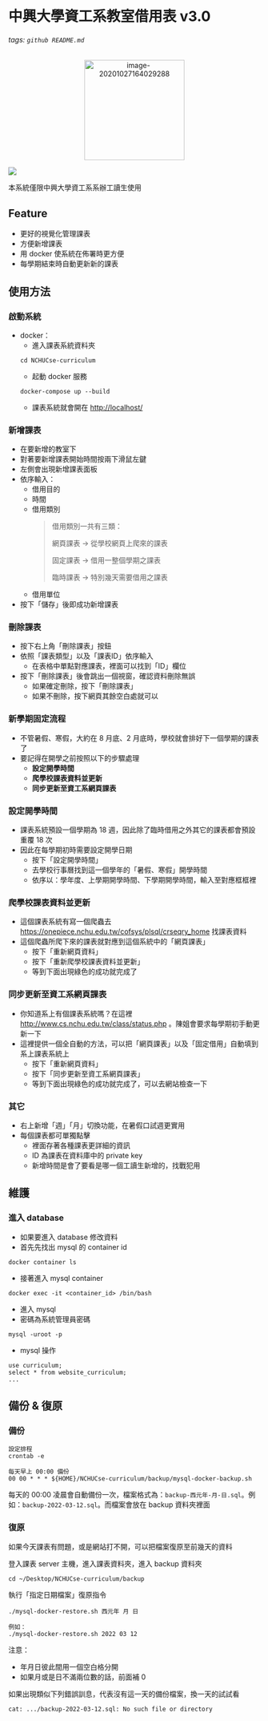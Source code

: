 中興大學資工系教室借用表 v3.0
===
###### tags: `github README.md`

<p align="center">
<img src="https://i.imgur.com/hRdt4iV.png" alt="image-20201027164029288" width="200" />
</p>

![](https://i.imgur.com/iYh042f.png)


本系統僅限中興大學資工系系辦工讀生使用

## Feature
* 更好的視覺化管理課表
* 方便新增課表
* 用 docker 使系統在佈署時更方便
* 每學期結束時自動更新新的課表

## 使用方法
### 啟動系統
* docker：
    * 進入課表系統資料夾
    ```
    cd NCHUCse-curriculum
    ```
    * 起動 docker 服務
    ```
    docker-compose up --build
    ```
    * 課表系統就會開在 [http://localhost/](http://localhost/)

### 新增課表
* 在要新增的教室下
* 對著要新增課表開始時間按兩下滑鼠左鍵
* 左側會出現新增課表面板
* 依序輸入：
    * 借用目的
    * 時間
    * 借用類別
        > 借用類別一共有三類：
        > 
        > 網頁課表 -> 從學校網頁上爬來的課表
        > 
        > 固定課表 -> 借用一整個學期之課表
        > 
        > 臨時課表 -> 特別幾天需要借用之課表
    * 借用單位
* 按下「儲存」後即成功新增課表
### 刪除課表
* 按下右上角「刪除課表」按鈕
* 依照「課表類型」以及「課表ID」依序輸入
    * 在表格中單點對應課表，裡面可以找到「ID」欄位
* 按下「刪除課表」後會跳出一個視窗，確認資料刪除無誤
    * 如果確定刪除，按下「刪除課表」
    * 如果不刪除，按下網頁其餘空白處就可以

### 新學期固定流程
* 不管暑假、寒假，大約在 8 月底、2 月底時，學校就會排好下一個學期的課表了
* 要記得在開學之前按照以下的步驟處理
    * **設定開學時間**
    * **爬學校課表資料並更新**
    * **同步更新至資工系網頁課表**

### 設定開學時間
* 課表系統預設一個學期為 18 週，因此除了臨時借用之外其它的課表都會預設重覆 18 次
* 因此在每學期初時需要設定開學日期
    * 按下「設定開學時間」
    * 去學校行事曆找到這一個學年的「暑假、寒假」開學時間
    * 依序以：學年度、上學期開學時間、下學期開學時間，輸入至對應框框裡

### 爬學校課表資料並更新
* 這個課表系統有寫一個爬蟲去 https://onepiece.nchu.edu.tw/cofsys/plsql/crseqry_home 找課表資料
* 這個爬蟲所爬下來的課表就對應到這個系統中的「網頁課表」
    * 按下「重新網頁資料」
    * 按下「重新爬學校課表資料並更新」
    * 等到下面出現綠色的成功就完成了

### 同步更新至資工系網頁課表
* 你知道系上有個課表系統嗎？在這裡 http://www.cs.nchu.edu.tw/class/status.php 。陳姐會要求每學期初手動更新一下
* 這裡提供一個全自動的方法，可以把「網頁課表」以及「固定借用」自動填到系上課表系統上
    * 按下「重新網頁資料」
    * 按下「同步更新至資工系網頁課表」
    * 等到下面出現綠色的成功就完成了，可以去網站檢查一下

### 其它
* 右上新增「週」「月」切換功能，在暑假口試週更實用
* 每個課表都可單獨點擊
    * 裡面存著各種課表更詳細的資訊
    * ID 為課表在資料庫中的 private key
    * 新增時間是會了要看是哪一個工讀生新增的，找戰犯用

## 維護
### 進入 database
* 如果要進入 database 修改資料
* 首先先找出 mysql 的 container id
```
docker container ls
```
* 接著進入 mysql container
```
docker exec -it <container_id> /bin/bash
```
* 進入 mysql
* 密碼為系統管理員密碼
```
mysql -uroot -p
```
* mysql 操作
```
use curriculum;
select * from website_curriculum;
...
```
## 備份 & 復原
### 備份
```
設定排程
crontab -e
```
```
每天早上 00:00 備份
00 00 * * * ${HOME}/NCHUCse-curriculum/backup/mysql-docker-backup.sh
```

每天的 00:00 凌晨會自動備份一次，檔案格式為：`backup-西元年-月-日.sql`。例如：`backup-2022-03-12.sql`。而檔案會放在 backup 資料夾裡面

### 復原

如果今天課表有問題，或是網站打不開，可以把檔案復原至前幾天的資料

登入課表 server 主機，進入課表資料夾，進入 backup 資料夾

```
cd ~/Desktop/NCHUCse-curriculum/backup
```

執行「指定日期檔案」復原指令

```
./mysql-docker-restore.sh 西元年 月 日

例如：
./mysql-docker-restore.sh 2022 03 12
```
注意：
* 年月日彼此間用一個空白格分開
* 如果月或是日不滿兩位數的話，前面補 0

如果出現類似下列錯誤訓息，代表沒有這一天的備份檔案，換一天的試試看

```
cat: .../backup-2022-03-12.sql: No such file or directory
```